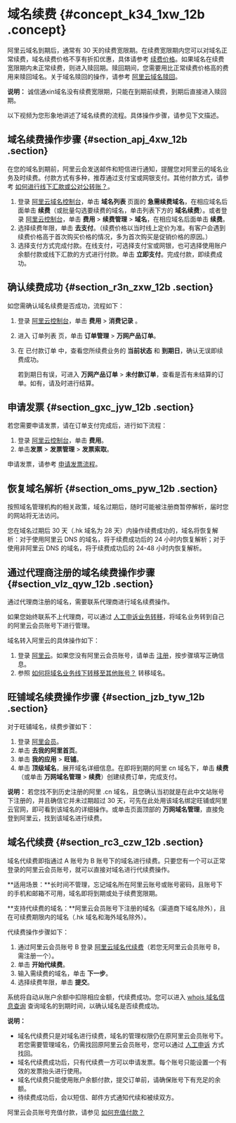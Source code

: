 # 域名续费 {#concept_k34_1xw_12b .concept}

阿里云域名到期后，通常有 30 天的续费宽限期。在续费宽限期内您可以对域名正常续费，域名续费价格不享有折扣优惠，具体请参考 [续费价格](https://wanwang.aliyun.com/help/price.html)。如果域名在续费宽限期内未正常续费，则进入赎回期。赎回期间，您需要用比正常续费价格高的费用来赎回域名。关于域名赎回的操作，请参考 [阿里云域名赎回](cn.zh-CN/用户指南/域名管理/阿里云域名赎回.md#)。

**说明：** 诚信通xin域名没有续费宽限期，只能在到期前续费，到期后直接进入赎回期。

以下视频为您形象地讲述了域名续费的流程。具体操作步骤，请参见下文描述。



## 域名续费操作步骤 {#section_apj_4xw_12b .section}

在您的域名到期前，阿里云会发送邮件和短信进行通知，提醒您对阿里云的域名业务及时续费。付款方式有多种，推荐通过支付宝或网银支付。其他付款方式，请参考 [如何进行线下汇款或公对公转账？](https://help.aliyun.com/knowledge_detail/37108.html)。

1.  登录 [阿里云域名控制台](https://netcn.console.aliyun.com/core/domain/list)，单击 **域名列表** 页面的 **急需续费域名**，在相应域名后面单击 **续费**（或批量勾选要续费的域名，单击列表下方的 **域名续费**）。或者登录 [阿里云控制台](https://home.console.aliyun.com/new#/)，单击 **费用** \> **续费管理** \> **域名**，在相应域名后面单击 **续费**。
2.  选择续费年限，单击 **去支付**。（续费价格以当时线上定价为准。有客户会遇到续费价格高于首次购买价格的情况，多为首次购买是促销价格的原因。）
3.  选择支付方式完成付款。在线支付，可选择支付宝或网银，也可选择使用账户余额付款或线下汇款的方式进行付款。单击 **立即支付**。完成付款，即续费成功。

## 确认续费成功 {#section_r3n_zxw_12b .section}

如您需确认域名续费是否成功，流程如下：

1.  登录 [阿里云控制台](https://home.console.aliyun.com/new#/)，单击 **费用** \> **消费记录** 。
2.  进入 订单列表 页，单击 **订单管理** \> **万网产品订单**。
3.  在 已付款订单 中，查看您所续费业务的 **当前状态** 和 **到期日**，确认无误即续费成功。

    若到期日有误，可进入 **万网产品订单** \> **未付款订单**，查看是否有未结算的订单。如有，请及时进行结算。


## 申请发票 {#section_gxc_jyw_12b .section}

若您需要申请发票，请在订单支付完成后，进行如下流程：

1.  登录 [阿里云控制台](https://home.console.aliyun.com/new#/)，单击 **费用**。
2.  单击**发票** \> **发票管理** \> **发票索取**。

申请发票，请参考 [申请发票流程](https://help.aliyun.com/knowledge_detail/37053.html)。

## 恢复域名解析 {#section_oms_pyw_12b .section}

按照域名管理机构的相关政策，域名过期后，随时可能被注册商暂停解析，届时您的网站将无法访问。

您在域名过期后 30 天（.hk 域名为 28 天）内操作续费成功的，域名将恢复解析：对于使用阿里云 DNS 的域名，将于续费成功后的 24 小时内恢复解析；对于使用非阿里云 DNS 的域名，将于续费成功后的 24-48 小时内恢复解析。

## 通过代理商注册的域名续费操作步骤 {#section_vlz_qyw_12b .section}

通过代理商注册的域名，需要联系代理商进行域名续费操作。

如果您始终联系不上代理商，可以通过 [人工申诉业务转移](https://account.aliyun.com/account_appeal/retrieveLoginId.htm?spm=5176.100114.100.2.BWkZiF)，将域名业务转到自己的阿里云会员账号下进行管理。

域名转入阿里云的具体操作如下：

1.  登录 [阿里云](https://www.aliyun.com/)。如果您没有阿里云会员账号，请单击 [注册](https://account.aliyun.com/register/register.htm?)，按步骤填写正确信息。
2.  参照 [如何将域名业务线下转移至其他账号？](https://help.aliyun.com/knowledge_detail/37243.html) 转移域名。

## 旺铺域名续费操作步骤 {#section_jzb_tyw_12b .section}

对于旺铺域名，续费步骤如下：

1.  登录 [阿里会员](https://login.1688.com/member/signin.htm)。
2.  单击 **去我的阿里首页**。
3.  单击 **我的应用** \> **旺铺**。
4.  单击 **顶级域名**，展开域名详细信息。在即将到期的阿里 cn 域名下，单击 **续费**（或单击 **万网域名管理** \> **续费**）创建续费订单，完成支付。

**说明：** 若您找不到历史注册的阿里 .cn 域名，且您确认当初就是在此中文站账号下注册的，并且确信它并未过期超过 30 天，可先在此处用该域名绑定旺铺或阿里云官网，即可看到该域名的详细操作。或单击页面顶部的 **万网域名管理**，直接免登到阿里云，找到该域名进行续费。

## 域名代续费 {#section_rc3_czw_12b .section}

域名代续费即指通过 A 账号为 B 账号下的域名进行续费。只要您有一个可以正常登录的阿里云会员账号，就可以直接对域名进行代续费操作。

**适用场景：**长时间不管理，忘记域名所在阿里云账号或账号密码，且账号下的手机和邮箱不可用，域名即将到期或处于续费宽限期。

**支持代续费的域名：**阿里云会员账号下注册的域名（渠道商下域名除外），且在可续费期限内的域名（.hk 域名和海外域名除外）。

代续费操作步骤如下：

1.  通过阿里云会员账号 B 登录 [阿里云域名代续费](https://wanwang.aliyun.com/domain/domain-renew)（若您无阿里云会员账号 B，需注册一个）。
2.  单击 **开始代续费**。
3.  输入需续费的域名，单击 **下一步**。
4.  选择续费年限，单击 **提交**。

系统将自动从账户余额中扣除相应金额，代续费成功。您可以进入 [whois 域名信息查询](https://whois.aliyun.com/) 查询域名的到期时间，以确认域名是否续费成功。

**说明：** 

-   域名代续费只是对域名进行续费，域名的管理权限仍在原阿里云会员账号下。若您需要管理域名，仍需找回原阿里云会员账号，您可以通过 [人工申诉](https://account.aliyun.com/account_appeal/retrieveLoginId.htm?spm=5176.100114.100.2.BWkZiF) 方式找回。
-   域名代续费成功后，只有代续费一方可以申请发票。每个账号只能设置一个有效的发票抬头进行使用。
-   域名代续费只能使用账户余额付款，提交订单前，请确保账号下有充足的余额。
-   待续费成功后，会以短信、邮件方式通知代续和被续双方。

阿里云会员账号充值付款，请参见 [如何充值付款？](https://help.aliyun.com/knowledge_detail/37107.html)

